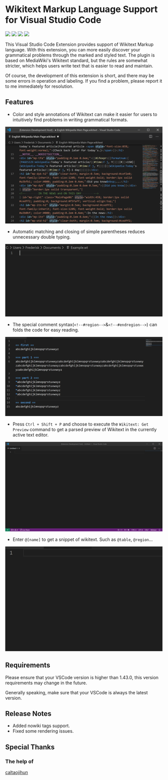 # Wikitext Markup Language Support for Visual Studio Code

[![](https://img.shields.io/badge/license-MIT-blue)](https://raw.githubusercontent.com/Frederisk/Wikitext-VSCode-Extension/master/LICENSE.txt)
[![](https://img.shields.io/badge/twitter-%40rwfholme-blue)](https://twitter.com/rwfholme)
[![](https://img.shields.io/badge/wikitext-Visual%20Studio%20Market-blueviolet)](https://marketplace.visualstudio.com/items?itemName=RoweWilsonFrederiskHolme.wikitext)
[![](https://img.shields.io/badge/wikitext-Github-green)](https://github.com/Frederisk/Wikitext-VSCode-Extension)

This Visual Studio Code Extension provides support of Wikitext Markup language. With this extension, you can more easily discover your grammatical problems through the marked and styled text. The plugin is based on MediaWiki's Wikitext standard, but the rules are somewhat stricter, which helps users write text that is easier to read and maintain.

Of course, the development of this extension is short, and there may be some errors in operation and labeling. If you find a problem, please report it to me immediately for resolution.

## Features

- Color and style annotations of Wikitext can make it easier for users to intuitively find problems in writing grammatical formats. <br />
<img src="./.asset/Code-mainPage.png" width="500"/>

- Automatic matching and closing of simple parentheses reduces unnecessary double typing. <br />
<img src="./.asset/Code-video.gif" width="500"/>

- The special comment syntax\(`<!--#region-->`&`<!--#endregion-->`\) can folds the code for easy reading. <br />
<img src="./.asset/Code-region.gif" width="500"/>

- Press `Ctrl + Shift + P` and choose to execute the `Wikitext: Get Preview` command to get a parsed preview of Wikitext in the currently active text editor.<br />
<img src="./.asset/Code-previewer.gif" width="500">

- Enter `@[name]` to get a snippet of wikitext. Such as `@table`, `@region`...<br />
<img src="./.asset/Code-snippets.gif" width="500">

## Requirements

Please ensure that your VSCode version is higher than 1.43.0, this version requirements may change in the future.

Generally speaking, make sure that your VSCode is always the latest version.

## Release Notes
- Added nowiki tags support.
- Fixed some rendering issues.

## Special Thanks
### The help of
[caltaojihun](https://github.com/caltaojihun)

<!-- ## Extension Settings
Include if your extension adds any VS Code settings through the `contributes.configuration` extension point.
For example:
This extension contributes the following settings:
* `myExtension.enable`: enable/disable this extension
* `myExtension.thing`: set to `blah` to do something -->
<!-- ## Known Issues
Calling out known issues can help limit users opening duplicate issues against your extension. -->
